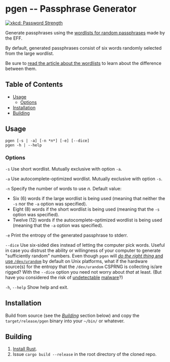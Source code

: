 # pgen -- Passphrase Generator

[![xkcd: Password Strength](https://imgs.xkcd.com/comics/password_strength.png)](https://xkcd.com/936/)

Generate passphrases using the [wordlists for random passphrases][EFFWL]
made by the EFF.

By default, generated passphrases consist of six words randomly selected
from the large wordlist.

Be sure to [read the article about the wordlists][EFFWL] to learn about
the difference between them.

## Table of Contents

* [Usage](#usage)
  - [Options](#options)
* [Installation](#installation)
* [Building](#building)

## Usage

```
pgen [-s | -a] [-n *n*] [-e] [--dice]
pgen -h | --help
```

### Options

`-s` Use short wordlist. Mutually exclusive with option `-a`.

`-a` Use autocomplete-optimized wordlist.
Mutually exclusive with option `-s`.

`-n` Specify the number of words to use *n*. Default value:

  * Six (6) words if the large wordlist is being used (meaning that
    neither the `-s` nor the `-a` option was specified).
  * Eight (8) words if the short wordlist is being used (meaning that
    the `-s` option was specified).
  * Twelve (12) words if the autocomplete-optimized wordlist is being
    used (meaning that the `-a` option was specified).

`-e` Print the entropy of the generated passphrase to stderr.

`--dice` Use six-sided dies instead of letting the computer pick words.
Useful in case you distrust the ability or willingness of your computer
to generate "sufficiently random" numbers. Even though `pgen` will
[*do the right thing* and use `/dev/urandom`](https://sockpuppet.org/blog/2014/02/25/safely-generate-random-numbers/)
by default on Unix platforms, what if the hardware source(s) for the
entropy that the `/dev/urandom` CSPRNG is collecting is/are rigged?
With the `--dice` option you need not worry about *that* at least.
(But have you considered the risk of [undetectable](http://www.tomsitpro.com/articles/it_security-rootkit-computer_security-computer_security,2-147-3.html) [malware](https://www.theregister.co.uk/2017/06/08/vxers_exploit_intels_amt_for_malwareoverlan/)?)

`-h`, `--help` Show help and exit.

## Installation

Build from source (see the [*Building*](#building) section below) and
copy the `target/release/pgen` binary into your `~/bin/` or whatever.

## Building

1. [Install Rust](https://www.rust-lang.org/en-US/install.html).
2. Issue `cargo build --release` in the root directory of the cloned repo.



[EFFWL]: https://www.eff.org/deeplinks/2016/07/new-wordlists-random-passphrases
